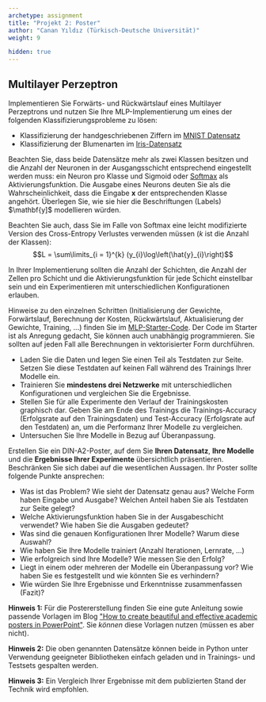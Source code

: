 ```yaml
---
archetype: assignment
title: "Projekt 2: Poster"
author: "Canan Yıldız (Türkisch-Deutsche Universität)"
weight: 9

hidden: true
---
```


## Multilayer Perzeptron

Implementieren Sie Forwärts- und Rückwärtslauf eines Multilayer Perzeptrons und nutzen Sie Ihre MLP-Implementierung um eines der folgenden Klassifizierungsprobleme zu lösen:

*   Klassifizierung der handgeschriebenen Ziffern im [MNIST Datensatz](https://en.wikipedia.org/wiki/MNIST_database)
*   Klassifizierung der Blumenarten im [Iris-Datensatz](https://en.wikipedia.org/wiki/Iris_flower_data_set)

Beachten Sie, dass beide Datensätze mehr als zwei Klassen besitzen und die Anzahl der Neuronen in der Ausgangsschicht entsprechend eingestellt werden muss: ein Neuron pro Klasse und Sigmoid oder [Softmax](https://www.youtube.com/watch?v=AbLvJVwySEo&ab_channel=TheIndependentCode) als Aktivierungsfunktion. Die Ausgabe eines Neurons deuten Sie als die Wahrscheinlichkeit, dass die Eingabe $\mathbf{x}$ der entsprechenden Klasse angehört. Überlegen Sie, wie sie hier die Beschriftungen (Labels) $\mathbf{y]$ modellieren würden.

Beachten Sie auch, dass Sie im Falle von Softmax eine leicht modifizierte Version des Cross-Entropy Verlustes verwenden müssen ($k$ ist die Anzahl der Klassen):
$$L = \sum\limits_{i = 1}^{k} (y_{i}\log\left(\hat{y}_{i}\right)$$

In Ihrer Implementierung sollten die Anzahl der Schichten, die Anzahl der Zellen pro Schicht und die Aktivierungsfunktion für jede Schicht einstellbar sein und ein Experimentieren mit unterschiedlichen Konfigurationen erlauben. 

Hinweise zu den einzelnen Schritten (Initialisierung der Gewichte, Forwärtslauf, Berechnung der Kosten, Rückwärtslauf, Aktualisierung der Gewichte, Training, ...) finden Sie im [MLP-Starter-Code](files/mlp_starter.ipynb). Der Code im Starter ist als Anregung gedacht, Sie können auch unabhängig programmieren. Sie sollten auf jeden Fall alle Berechnungen in vektorisierter Form durchführen.

*   Laden Sie die Daten und legen Sie einen Teil als Testdaten zur Seite. Setzen Sie diese Testdaten auf keinen Fall während des Trainings Ihrer Modelle ein.
*   Trainieren Sie **mindestens drei Netzwerke** mit unterschiedlichen Konfigurationen und vergleichen Sie die Ergebnisse. 
*   Stellen Sie für alle Experimente den Verlauf der Trainingskosten graphisch dar. Geben Sie am Ende des Trainings die Trainings-Accuracy (Erfolgsrate auf den Trainingsdaten) und Test-Accuracy (Erfolgsrate auf den Testdaten) an, um die Performanz Ihrer Modelle zu vergleichen. 
*   Untersuchen Sie Ihre Modelle in Bezug auf Überanpassung.

Erstellen Sie ein DIN-A2-Poster, auf dem Sie **Ihren Datensatz**, **Ihre Modelle** und die **Ergebnisse Ihrer Experimente** übersichtlich präsentieren. Beschränken Sie sich dabei
auf die wesentlichen Aussagen. Ihr Poster sollte folgende Punkte ansprechen:

*   Was ist das Problem? Wie sieht der Datensatz genau aus? Welche Form haben Eingabe und Ausgabe? Welchen Anteil haben Sie als Testdaten zur Seite gelegt?
*   Welche Aktivierungsfunktion haben Sie in der Ausgabeschicht verwendet? Wie haben Sie die Ausgaben gedeutet?
*   Was sind die genauen Konfigurationen Ihrer Modelle? Warum diese Auswahl?
*   Wie haben Sie Ihre Modelle trainiert (Anzahl Iterationen, Lernrate, ...)
*   Wie erfolgreich sind Ihre Modelle? Wie messen Sie den Erfolg?
*   Liegt in einem oder mehreren der Modelle ein Überanpassung vor? Wie haben Sie es festgestellt und wie könnten Sie es verhindern?
*   Wie würden Sie Ihre Ergebnisse und Erkenntnisse zusammenfassen (Fazit)?


**Hinweis 1:** Für die Postererstellung finden Sie eine gute Anleitung sowie passende Vorlagen im Blog ["How to create beautiful and effective academic posters in PowerPoint"](https://www.brightcarbon.com/blog/effective-academic-posters-powerpoint/). Sie _können_ diese Vorlagen nutzen (müssen es aber nicht).

**Hinweis 2:** Die oben genannten Datensätze können beide in Python unter Verwendung geeigneter Bibliotheken einfach geladen und in Trainings- und Testsets gespalten werden.

**Hinweis 3:** Ein Vergleich Ihrer Ergebnisse mit dem publizierten Stand der Technik wird empfohlen.